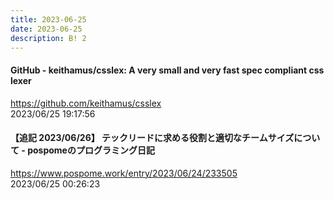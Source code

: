 ```yaml
---
title: 2023-06-25
date: 2023-06-25
description: B! 2
---
```


#### GitHub - keithamus/csslex: A very small and very fast spec compliant css lexer
https://github.com/keithamus/csslex<br>
2023/06/25 19:17:56<br>


#### 【追記 2023/06/26】 テックリードに求める役割と適切なチームサイズについて - pospomeのプログラミング日記
https://www.pospome.work/entry/2023/06/24/233505<br>
2023/06/25 00:26:23<br>


